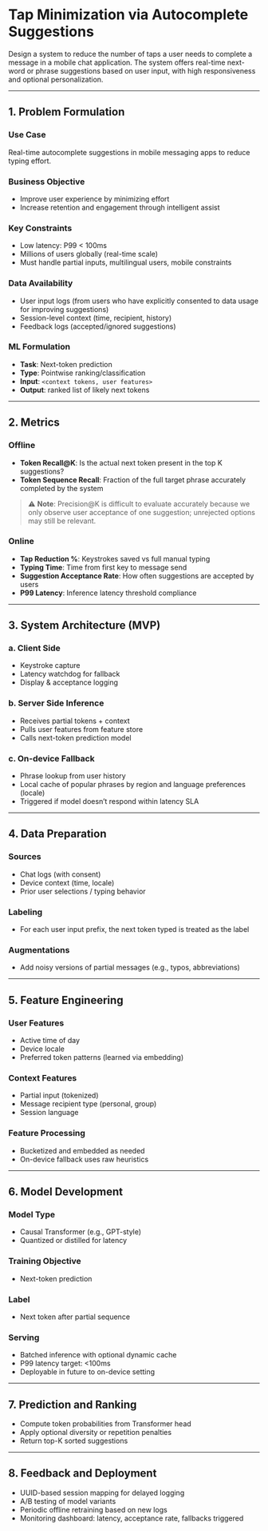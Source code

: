 # Tap Minimization via Autocomplete Suggestions

Design a system to reduce the number of taps a user needs to complete a message in a mobile chat application. The system offers real-time next-word or phrase suggestions based on user input, with high responsiveness and optional personalization.

---

## 1. Problem Formulation

### Use Case

Real-time autocomplete suggestions in mobile messaging apps to reduce typing effort.

### Business Objective

- Improve user experience by minimizing effort  
- Increase retention and engagement through intelligent assist

### Key Constraints

- Low latency: P99 < 100ms  
- Millions of users globally (real-time scale)  
- Must handle partial inputs, multilingual users, mobile constraints

### Data Availability

- User input logs (from users who have explicitly consented to data usage for improving suggestions)  
- Session-level context (time, recipient, history)  
- Feedback logs (accepted/ignored suggestions)

### ML Formulation

- **Task**: Next-token prediction  
- **Type**: Pointwise ranking/classification  
- **Input**: `<context tokens, user features>`  
- **Output**: ranked list of likely next tokens

---

## 2. Metrics

### Offline

- **Token Recall@K**: Is the actual next token present in the top K suggestions?  
- **Token Sequence Recall**: Fraction of the full target phrase accurately completed by the system   

> ⚠️ **Note**: Precision@K is difficult to evaluate accurately because we only observe user acceptance of one suggestion; unrejected options may still be relevant.

### Online

- **Tap Reduction %**: Keystrokes saved vs full manual typing  
- **Typing Time**: Time from first key to message send  
- **Suggestion Acceptance Rate**: How often suggestions are accepted by users  
- **P99 Latency**: Inference latency threshold compliance

---

## 3. System Architecture (MVP)

### a. Client Side

- Keystroke capture  
- Latency watchdog for fallback  
- Display & acceptance logging

### b. Server Side Inference

- Receives partial tokens + context  
- Pulls user features from feature store  
- Calls next-token prediction model

### c. On-device Fallback

- Phrase lookup from user history  
- Local cache of popular phrases by region and language preferences (locale)  
- Triggered if model doesn’t respond within latency SLA

---

## 4. Data Preparation

### Sources

- Chat logs (with consent)  
- Device context (time, locale)  
- Prior user selections / typing behavior

### Labeling

- For each user input prefix, the next token typed is treated as the label

### Augmentations

- Add noisy versions of partial messages (e.g., typos, abbreviations)

---

## 5. Feature Engineering

### User Features

- Active time of day  
- Device locale  
- Preferred token patterns (learned via embedding)

### Context Features

- Partial input (tokenized)  
- Message recipient type (personal, group)  
- Session language

### Feature Processing

- Bucketized and embedded as needed  
- On-device fallback uses raw heuristics

---

## 6. Model Development

### Model Type

- Causal Transformer (e.g., GPT-style)  
- Quantized or distilled for latency

### Training Objective

- Next-token prediction

### Label

- Next token after partial sequence

### Serving

- Batched inference with optional dynamic cache  
- P99 latency target: <100ms  
- Deployable in future to on-device setting

---

## 7. Prediction and Ranking

- Compute token probabilities from Transformer head  
- Apply optional diversity or repetition penalties  
- Return top-K sorted suggestions

---

## 8. Feedback and Deployment

- UUID-based session mapping for delayed logging  
- A/B testing of model variants  
- Periodic offline retraining based on new logs  
- Monitoring dashboard: latency, acceptance rate, fallbacks triggered
